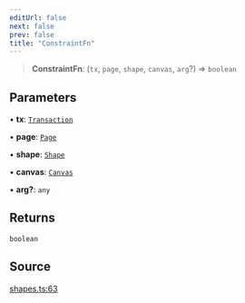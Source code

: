 ```yaml
---
editUrl: false
next: false
prev: false
title: "ConstraintFn"
---
```


> **ConstraintFn**: (`tx`, `page`, `shape`, `canvas`, `arg`?) => `boolean`

## Parameters

• **tx**: [`Transaction`](/api-core/classes/transaction/)

• **page**: [`Page`](/api-core/classes/page/)

• **shape**: [`Shape`](/api-core/classes/shape/)

• **canvas**: [`Canvas`](/api-core/classes/canvas/)

• **arg?**: `any`

## Returns

`boolean`

## Source

[shapes.ts:63](https://github.com/dgmjs/dgmjs/blob/main/packages/core/src/shapes.ts#L63)
